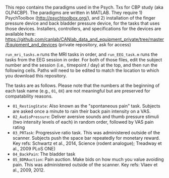 This repo contains the paradigms used in the Psych. Txs for CBP study (aka OLP4CBP). The paradigms are written in MATLAB. They require 1) PsychToolbox (http://psychtoolbox.org/), and 2) installation of the finger pressure device and back bladder pressure device, for the tasks that uses those devices. Installers, controllers, and specifications for the devices are available here:  https://github.com/canlab/CANlab_data_and_equipment_private/tree/master/Equipment_and_devices (private repository, ask for access)

`run_mri_tasks.m` runs the MRI tasks in order, and `run_EEG_task.m` runs the tasks from the EEG session in order. For both of those files, edit the subject number and the session (i.e., timepoint / day) at the top, and then run the following cells. Paths will need to be edited to match the location to which you download this repository.

The tasks are as follows. Please note that the numbers at the beginning of each task name (e.g., `01`, `0X`) are not meaningful but are preserved for compatability reasons.
* `01_RestingState`: Also known as the "spontaneous pain" task. Subjects are asked once a minute to rain their back pain intensity on a VAS.
* `02_AudioPressure`: Deliver aversive sounds and thumb pressure stimuli (two intensity levels of each) in random order, followed by VAS pain rating
* `03_PRTask`: Progressive ratio task. This was administered outside of the scanner. Subjects push the space bar repeatedly for monetary reward. Key refs: Schwartz et al., 2014, Science (rodent analogue); Treadway et al., 2009 PLoS ONE)
* `04_BackPain`: The bladder task
* `05_BDMAuction`: Pain auction. Make bids on how much you value avoiding pain. This was administered outside of the scanner. Key refs: Vlaev et al., 2009, 2012.
